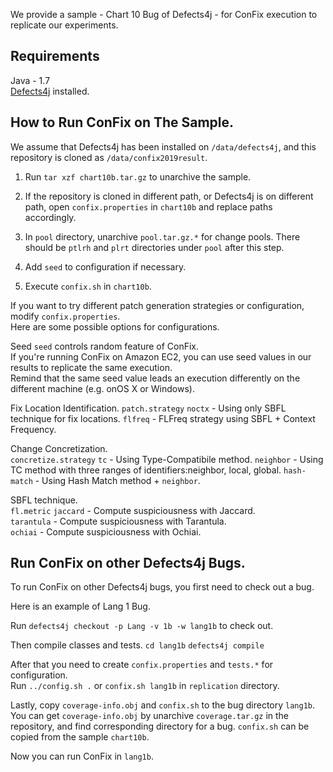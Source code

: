 We provide a sample - Chart 10 Bug of Defects4j - for ConFix execution to replicate our experiments.  

## Requirements
Java - 1.7   
[Defects4j](http://defects4j.org) installed.

## How to Run ConFix on The Sample.

We assume that Defects4j has been installed on `/data/defects4j`, and this repository is cloned as `/data/confix2019result`.

1. Run `tar xzf chart10b.tar.gz` to unarchive the sample. 

2. If the repository is cloned in different path, or Defects4j is on different path, open `confix.properties` in `chart10b` and replace paths accordingly.

3. In `pool` directory, unarchive `pool.tar.gz.*` for change pools. There should be `ptlrh` and `plrt` directories under `pool` after this step.   

4. Add `seed` to configuration if necessary.  

5. Execute `confix.sh` in `chart10b`.   

If you want to try different patch generation strategies or configuration, modify `confix.properties`.  
Here are some possible options for configurations.

Seed
`seed` controls random feature of ConFix.  
If you're running ConFix on Amazon EC2, you can use seed values in our results to replicate the same execution.  
Remind that the same seed value leads an execution differently on the different machine (e.g. onOS X or Windows).  

Fix Location Identification. 
`patch.strategy`
`noctx` - Using only SBFL technique for fix locations.
`flfreq` - FLFreq strategy using SBFL + Context Frequency.

Change Concretization.  
`concretize.strategy`
`tc` - Using Type-Compatibile method. 
`neighbor` - Using TC method with three ranges of identifiers:neighbor, local, global. 
`hash-match` - Using Hash Match method + `neighbor`.  

SBFL technique.  
`fl.metric`
`jaccard` - Compute suspiciousness with Jaccard.  
`tarantula` - Compute suspiciousness with Tarantula.  
`ochiai` - Compute suspiciousness with Ochiai. 

## Run ConFix on other Defects4j Bugs.

To run ConFix on other Defects4j bugs, you first need to check out a bug. 

Here is an example of Lang 1 Bug.  

Run `defects4j checkout -p Lang -v 1b -w lang1b` to check out.

Then compile classes and tests.
`cd lang1b`
`defects4j compile`

After that you need to create `confix.properties` and `tests.*` for configuration.  
Run `../config.sh .` or `confix.sh lang1b` in `replication` directory.  

Lastly, copy `coverage-info.obj` and `confix.sh` to the bug directory `lang1b`. 
You can get `coverage-info.obj` by unarchive `coverage.tar.gz` in the repository, and find corresponding directory for a bug.  `confix.sh` can be copied from the sample `chart10b`.  

Now you can run ConFix in `lang1b`.  

